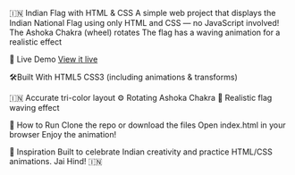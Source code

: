 🇮🇳 Indian Flag with HTML & CSS
A simple web project that displays the Indian National Flag using only HTML and CSS — no JavaScript involved!
The Ashoka Chakra (wheel) rotates
The flag has a waving animation for a realistic effect


🚀 Live Demo
[View it live](https://apekshashenoy.github.io/personal_project/)

🛠️Built With
HTML5
CSS3 (including animations & transforms)

🇮🇳 Accurate tri-color layout
⚙️ Rotating Ashoka Chakra
🌊 Realistic flag waving effect

📂 How to Run
Clone the repo or download the files
Open index.html in your browser
Enjoy the animation!

🙌 Inspiration
Built to celebrate Indian creativity and practice HTML/CSS animations. Jai Hind! 🇮🇳


